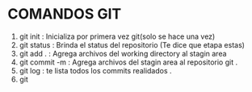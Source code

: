 # COMANDOS GIT

1. git init : Inicializa por primera vez git(solo se hace una vez)
2. git status : Brinda el status del repositorio (Te dice que etapa estas)
3. git add . : Agrega archivos del working directory al stagin area
4. git commit -m : Agrega archivos del stagin area al repositorio git .
5. git log : te lista todos los commits realidados .
6. git